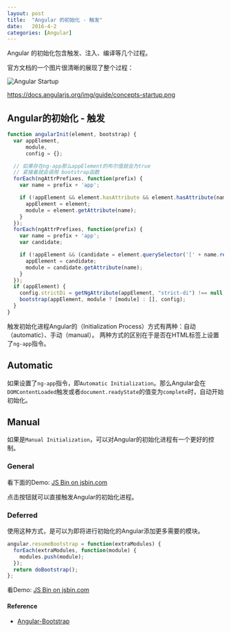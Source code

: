 ```yaml
---
layout: post
title:  "Angular 的初始化 - 触发"
date:   2016-4-2
categories: [Angular]
---
```


Angular 的初始化包含触发、注入、编译等几个过程。

官方文档的一个图片很清晰的展现了整个过程：

![Angular Startup](https://docs.angularjs.org/img/guide/concepts-startup.png)

https://docs.angularjs.org/img/guide/concepts-startup.png

## Angular的初始化 - 触发

```JavaScript
function angularInit(element, bootstrap) {
  var appElement,
      module,
      config = {};

  // 如果存在ng-app那么appElement的布尔值就会为true
  // 紧接着就会调用 bootstrap函数
  forEach(ngAttrPrefixes, function(prefix) {
    var name = prefix + 'app';

    if (!appElement && element.hasAttribute && element.hasAttribute(name)) {
      appElement = element;
      module = element.getAttribute(name);
    }
  });
  forEach(ngAttrPrefixes, function(prefix) {
    var name = prefix + 'app';
    var candidate;

    if (!appElement && (candidate = element.querySelector('[' + name.replace(':', '\\:') + ']'))) {
      appElement = candidate;
      module = candidate.getAttribute(name);
    }
  });
  if (appElement) {
    config.strictDi = getNgAttribute(appElement, "strict-di") !== null;
    bootstrap(appElement, module ? [module] : [], config);
  }
}
```

触发初始化进程Angular的（Initialization Process）方式有两种：自动（automatic）、手动（manual）。
两种方式的区别在于是否在HTML标签上设置了`ng-app`指令。

## Automatic

如果设置了`ng-app`指令，即`Automatic Initialization`。那么Angular会在`DOMContentLoaded`触发或者`document.readyState`的值变为`complete`时，自动开始初始化。


## Manual

如果是`Manual Initialization`，可以对Angular的初始化进程有一个更好的控制。

### General

看下面的Demo: <a class="jsbin-embed" href="http://jsbin.com/natido/embed">JS Bin on jsbin.com</a><script src="http://static.jsbin.com/js/embed.min.js?3.35.12"></script>

点击按钮就可以直接触发Angular的初始化进程。


### Deferred

使用这种方式，是可以为即将进行初始化的Angular添加更多需要的模块。

```JavaScript
angular.resumeBootstrap = function(extraModules) {
  forEach(extraModules, function(module) {
    modules.push(module);
  });
  return doBootstrap();
};
```

看Demo: <a class="jsbin-embed" href="http://jsbin.com/husupo/embed?html,js,output">JS Bin on jsbin.com</a><script src="http://static.jsbin.com/js/embed.min.js?3.35.12"></script>

#### Reference

- [Angular-Bootstrap](https://docs.angularjs.org/guide/bootstrap)
